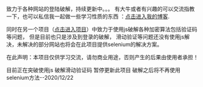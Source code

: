致力于各种网站的登陆破解，持续更新中。。。
有大牛或者有兴趣的可以交流指教一下，也可以私信我一起做一些学习性质的东西
：[点击进入我的博客](https://blog.csdn.net/amanloveformi).

同时在另一个项目（[点击进入项目](https://github.com/onepureman/spider_draft)）中致力于使用js破解各种加密算法包括验证码等问题，
但是目前也只是涉及到登录的破解，
滑动验证等问题还没有使用js解决，未解决的部分网站也将会在此项目提供selenium的解决方案。

在此声明：本项目仅供学习交流，请勿商业用途，否则产生的后果由使用者承担！

目前正在突破使用js 破解滑动验证码 暂停更新此项目 破解之后将不再使用selenium方法--2020/12/22
